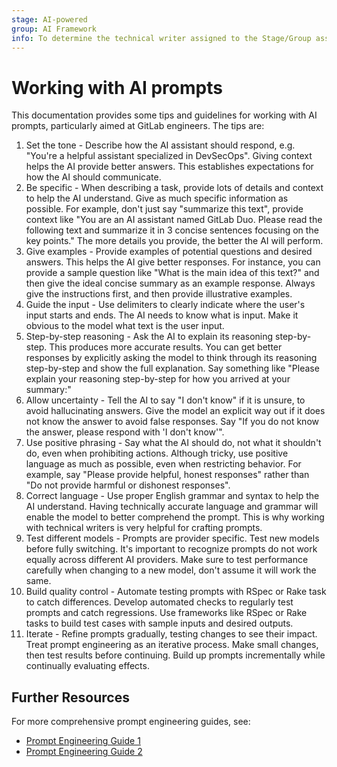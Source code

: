 ```yaml
---
stage: AI-powered
group: AI Framework
info: To determine the technical writer assigned to the Stage/Group associated with this page, see https://about.gitlab.com/handbook/product/ux/technical-writing/#assignments
---
```


# Working with AI prompts

This documentation provides some tips and guidelines for working with AI prompts, particularly aimed at GitLab engineers. The tips are:

1. Set the tone - Describe how the AI assistant should respond, e.g. "You're a helpful assistant specialized in DevSecOps". Giving context helps the AI provide better answers. This establishes expectations for how the AI should communicate.
1. Be specific - When describing a task, provide lots of details and context to help the AI understand. Give as much specific information as possible. For example, don't just say "summarize this text", provide context like "You are an AI assistant named GitLab Duo. Please read the following text and summarize it in 3 concise sentences focusing on the key points." The more details you provide, the better the AI will perform.
1. Give examples - Provide examples of potential questions and desired answers. This helps the AI give better responses. For instance, you can provide a sample question like "What is the main idea of this text?" and then give the ideal concise summary as an example response. Always give the instructions first, and then provide illustrative examples.
1. Guide the input - Use delimiters to clearly indicate where the user's input starts and ends. The AI needs to know what is input. Make it obvious to the model what text is the user input.
1. Step-by-step reasoning - Ask the AI to explain its reasoning step-by-step. This produces more accurate results. You can get better responses by explicitly asking the model to think through its reasoning step-by-step and show the full explanation. Say something like "Please explain your reasoning step-by-step for how you arrived at your summary:"
1. Allow uncertainty - Tell the AI to say "I don't know" if it is unsure, to avoid hallucinating answers. Give the model an explicit way out if it does not know the answer to avoid false responses. Say "If you do not know the answer, please respond with 'I don't know'".
1. Use positive phrasing - Say what the AI should do, not what it shouldn't do, even when prohibiting actions. Although tricky, use positive language as much as possible, even when restricting behavior. For example, say "Please provide helpful, honest responses" rather than "Do not provide harmful or dishonest responses".
1. Correct language - Use proper English grammar and syntax to help the AI understand. Having technically accurate language and grammar will enable the model to better comprehend the prompt. This is why working with technical writers is very helpful for crafting prompts.
1. Test different models - Prompts are provider specific. Test new models before fully switching. It's important to recognize prompts do not work equally across different AI providers. Make sure to test performance carefully when changing to a new model, don't assume it will work the same.
1. Build quality control - Automate testing prompts with RSpec or Rake task to catch differences. Develop automated checks to regularly test prompts and catch regressions. Use frameworks like RSpec or Rake tasks to build test cases with sample inputs and desired outputs.
1. Iterate - Refine prompts gradually, testing changes to see their impact. Treat prompt engineering as an iterative process. Make small changes, then test results before continuing. Build up prompts incrementally while continually evaluating effects.

## Further Resources

For more comprehensive prompt engineering guides, see:

- [Prompt Engineering Guide 1](https://www.promptingguide.ai/)
- [Prompt Engineering Guide 2](https://www.deeplearning.ai/short-courses/chatgpt-prompt-engineering-for-developers/)
